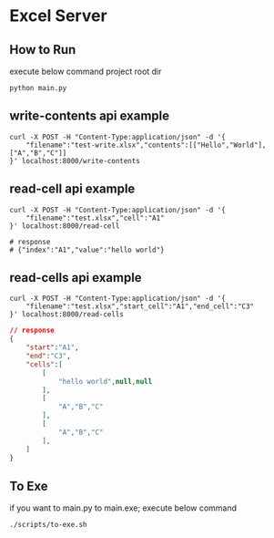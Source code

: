 # Excel Server

## How to Run

execute below command project root dir

```shell
python main.py
```

## write-contents api example

```shell
curl -X POST -H "Content-Type:application/json" -d '{
    "filename":"test-write.xlsx","contents":[["Hello","World"],["A","B","C"]]
}' localhost:8000/write-contents
```

## read-cell api example

```shell
curl -X POST -H "Content-Type:application/json" -d '{
    "filename":"test.xlsx","cell":"A1"
}' localhost:8000/read-cell

# response
# {"index":"A1","value":"hello world"}
```

## read-cells api example
```shell
curl -X POST -H "Content-Type:application/json" -d '{
    "filename":"test.xlsx","start_cell":"A1","end_cell":"C3"
}' localhost:8000/read-cells
```
```json
// response
{
    "start":"A1",
    "end":"C3",
    "cells":[
        [
            "hello world",null,null
        ],
        [
            "A","B","C"
        ],
        [
            "A","B","C"
        ],
    ]
}
```

## To Exe

if you want to main.py to main.exe; execute below command

```shell
./scripts/to-exe.sh
```

